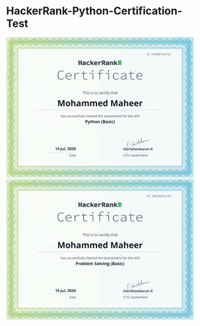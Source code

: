 # HackerRank-Python-Certification-Test

![Certificate](download.png)
![Certificate](hackerrank-cert.png)
